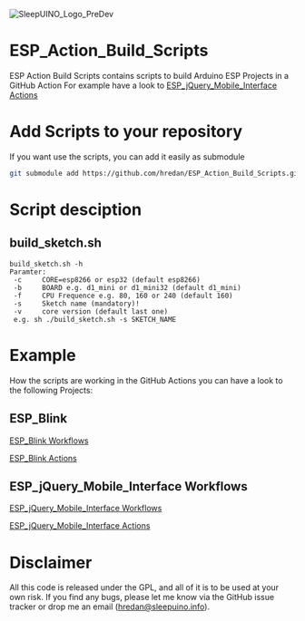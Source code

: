 ![SleepUINO_Logo_PreDev](https://user-images.githubusercontent.com/48091357/111156537-25298a00-8596-11eb-8726-1fe5cd7bed93.png)
# ESP_Action_Build_Scripts
ESP Action Build Scripts contains scripts to build Arduino ESP Projects in a GitHub Action 
For example have a look to [ESP_jQuery_Mobile_Interface Actions](https://github.com/hredan/ESP_jQuery_Mobile_Interface/actions)

# Add Scripts to your repository
If you want use the scripts, you can add it easily as submodule
```bash
git submodule add https://github.com/hredan/ESP_Action_Build_Scripts.git
```
# Script desciption
## build_sketch.sh
```
build_sketch.sh -h
Paramter:
 -c     CORE=esp8266 or esp32 (default esp8266)
 -b     BOARD e.g. d1_mini or d1_mini32 (default d1_mini)
 -f     CPU Frequence e.g. 80, 160 or 240 (default 160)
 -s     Sketch name (mandatory)!
 -v     core version (default last one)
 e.g. sh ./build_sketch.sh -s SKETCH_NAME
```
# Example
How the scripts are working in the GitHub Actions you can have a look to the following Projects:
## ESP_Blink
[ESP_Blink Workflows](https://github.com/hredan/ESP_Blink/tree/master/.github/workflows)

[ESP_Blink Actions](https://github.com/hredan/ESP_Blink/actions)
## ESP_jQuery_Mobile_Interface Workflows
[ESP_jQuery_Mobile_Interface Workflows](https://github.com/hredan/ESP_jQuery_Mobile_Interface/tree/main/.github/workflows)

[ESP_jQuery_Mobile_Interface Actions](https://github.com/hredan/ESP_jQuery_Mobile_Interface/actions)

# Disclaimer
All this code is released under the GPL, and all of it is to be used at your own risk. If you find any bugs, please let me know via the GitHub issue tracker or drop me an email ([hredan@sleepuino.info](mailto:hredan@sleepuino.info)).
